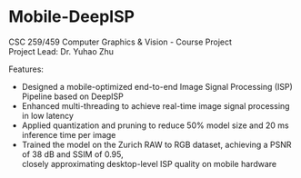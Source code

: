 # Mobile-DeepISP
CSC 259/459 Computer Graphics &amp; Vision - Course Project <br />
Project Lead: Dr. Yuhao Zhu

Features:
- Designed a mobile-optimized end-to-end Image Signal Processing (ISP) Pipeline based on DeepISP <br />
- Enhanced multi-threading to achieve real-time image signal processing in low latency <br />
- Applied quantization and pruning to reduce 50% model size and 20 ms inference time per image <br />
- Trained the model on the Zurich RAW to RGB dataset, achieving a PSNR of 38 dB and SSIM of 0.95, <br />closely approximating desktop-level ISP quality on mobile hardware <br />
